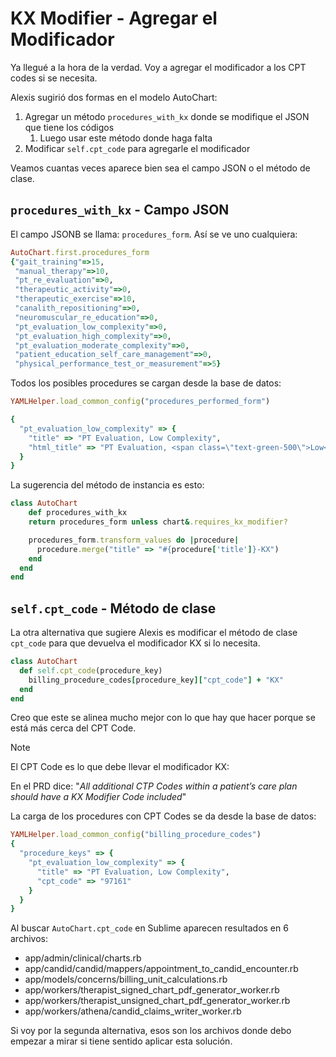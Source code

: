 # KX Modifier - Agregar el Modificador

Ya llegué a la hora de la verdad. Voy a agregar el modificador a los CPT codes si se necesita.

Alexis sugirió dos formas en el modelo AutoChart:

1. Agregar un método `procedures_with_kx` donde se modifique el JSON que tiene los códigos
	1. Luego usar este método donde haga falta
2. Modificar `self.cpt_code` para agregarle el modificador

Veamos cuantas veces aparece bien sea el campo JSON o el método de clase.

## `procedures_with_kx` - Campo JSON

El campo JSONB se llama: `procedures_form`. Así se ve uno cualquiera:
```ruby
AutoChart.first.procedures_form
{"gait_training"=>15,
 "manual_therapy"=>10,
 "pt_re_evaluation"=>0,
 "therapeutic_activity"=>0,
 "therapeutic_exercise"=>10,
 "canalith_repositioning"=>0,
 "neuromuscular_re_education"=>0,
 "pt_evaluation_low_complexity"=>0,
 "pt_evaluation_high_complexity"=>0,
 "pt_evaluation_moderate_complexity"=>0,
 "patient_education_self_care_management"=>0,
 "physical_performance_test_or_measurement"=>5}
```

Todos los posibles procedures se cargan desde la base de datos:
```ruby
YAMLHelper.load_common_config("procedures_performed_form")

{
  "pt_evaluation_low_complexity" => {
    "title" => "PT Evaluation, Low Complexity",
    "html_title" => "PT Evaluation, <span class=\"text-green-500\">Low</span> Complexity"
  }
}
```

La sugerencia del método de instancia es esto:
```ruby
class AutoChart
	def procedures_with_kx
    return procedures_form unless chart&.requires_kx_modifier?

    procedures_form.transform_values do |procedure|
      procedure.merge("title" => "#{procedure['title']}-KX")
    end
  end
end
```

## `self.cpt_code` - Método de clase

La otra alternativa que sugiere Alexis es modificar el método de clase `cpt_code` para que devuelva el modificador KX si lo necesita.

```ruby
class AutoChart
  def self.cpt_code(procedure_key)
    billing_procedure_codes[procedure_key]["cpt_code"] + "KX"
  end
end
```

Creo que este se alinea mucho mejor con lo que hay que hacer porque se está más cerca del CPT Code.

> [!note]
> El CPT Code es lo que debe llevar el modificador KX:
> 
> En el PRD dice: "*All additional CTP Codes within a patient’s care plan should have a KX Modifier Code included*"

La carga de los procedures con CPT Codes se da desde la base de datos:
```ruby
YAMLHelper.load_common_config("billing_procedure_codes")
{
  "procedure_keys" => {
    "pt_evaluation_low_complexity" => {
      "title" => "PT Evaluation, Low Complexity",
      "cpt_code" => "97161"
    }
  }
}
```


Al buscar `AutoChart.cpt_code` en Sublime aparecen resultados en 6 archivos:

- app/admin/clinical/charts.rb
- app/candid/candid/mappers/appointment_to_candid_encounter.rb
- app/models/concerns/billing_unit_calculations.rb
- app/workers/therapist_signed_chart_pdf_generator_worker.rb
- app/workers/therapist_unsigned_chart_pdf_generator_worker.rb
- app/workers/athena/candid_claims_writer_worker.rb

Si voy por la segunda alternativa, esos son los archivos donde debo empezar a mirar si tiene sentido aplicar esta solución.